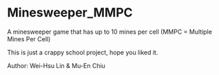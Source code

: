 # Minesweeper_MMPC
A minesweeper game that has up to 10 mines per cell (MMPC = Multiple Mines Per Cell)

This is just a crappy school project, hope you liked it.

Author: Wei-Hsu Lin & Mu-En Chiu